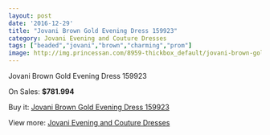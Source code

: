 ```yaml
---
layout: post
date: '2016-12-29'
title: "Jovani Brown Gold Evening Dress 159923"
category: Jovani Evening and Couture Dresses
tags: ["beaded","jovani","brown","charming","prom"]
image: http://img.princessan.com/8959-thickbox_default/jovani-brown-gold-evening-dress-159923.jpg
---
```

Jovani Brown Gold Evening Dress 159923

On Sales: **$781.994**
<a href="https://www.princessan.com/en/jovani-evening-and-couture-dresses/3946-jovani-brown-gold-evening-dress-159923.html"><amp-img layout="responsive" width="600" height="600" src="//img.princessan.com/8959-thickbox_default/jovani-brown-gold-evening-dress-159923.jpg" alt="Jovani Brown Gold Evening Dress 159923 0" /></a>
<a href="https://www.princessan.com/en/jovani-evening-and-couture-dresses/3946-jovani-brown-gold-evening-dress-159923.html"><amp-img layout="responsive" width="600" height="600" src="//img.princessan.com/8961-thickbox_default/jovani-brown-gold-evening-dress-159923.jpg" alt="Jovani Brown Gold Evening Dress 159923 1" /></a>
<a href="https://www.princessan.com/en/jovani-evening-and-couture-dresses/3946-jovani-brown-gold-evening-dress-159923.html"><amp-img layout="responsive" width="600" height="600" src="//img.princessan.com/8960-thickbox_default/jovani-brown-gold-evening-dress-159923.jpg" alt="Jovani Brown Gold Evening Dress 159923 2" /></a>

Buy it: [Jovani Brown Gold Evening Dress 159923](https://www.princessan.com/en/jovani-evening-and-couture-dresses/3946-jovani-brown-gold-evening-dress-159923.html "Jovani Brown Gold Evening Dress 159923")

View more: [Jovani Evening and Couture Dresses](https://www.princessan.com/en/27-jovani-evening-and-couture-dresses "Jovani Evening and Couture Dresses")